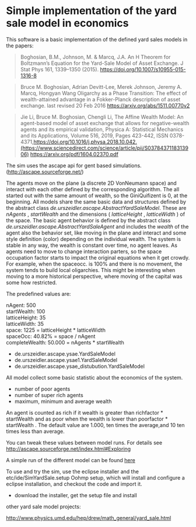 # Simple implementation of the yard sale model in economics

This software is a basic implementation of the defined yard sales models in the papers:

> Boghosian, B.M., Johnson, M. & Marcq, J.A. 
An H Theorem for Boltzmann’s Equation for the Yard-Sale Model of Asset Exchange. 
J Stat Phys 161, 1339–1350 (2015). https://doi.org/10.1007/s10955-015-1316-8

> Bruce M. Boghosian, Adrian Devitt-Lee, Merek Johnson, Jeremy A. Marcq, Hongyan Wang 
Oligarchy as a Phase Transition: The effect of wealth-attained advantage in a Fokker-Planck description of asset exchange. 
last revised 20 Feb 2016  https://arxiv.org/abs/1511.00770v2

> Jie Li, Bruce M. Boghosian, Chengli Li,
The Affine Wealth Model: An agent-based model of asset exchange that allows for negative-wealth agents and its empirical validation,
Physica A: Statistical Mechanics and its Applications,
Volume 516, 2019, Pages 423-442, ISSN 0378-4371,https://doi.org/10.1016/j.physa.2018.10.042.(https://www.sciencedirect.com/science/article/pii/S0378437118313906)
https://arxiv.org/pdf/1604.02370.pdf

The sim uses the ascape api for gent based simulations. (http://ascape.sourceforge.net/)

The agents move on the plane (a discrete 2D VonNeumann space) and interact with each other defined by the corresponding algorithm. The all started out with the same amount of wealth, so the GiniQuifizent is 0, at the beginning. All models share the same basic data and structures defined by the abstract class _de.urszeidler.ascape.AbstractYardSaleModel_. These are _nAgents_ , _startWealth_  and the dimensions ( _latticeHeight_ , _latticeWidth_ ) of the space. The basic agent behavior is defined by the abstract class _de.urszeidler.ascape.AbstractYardSaleAgent_ and includes the _wealth_ of the agent also the behavior set, like moving in the plane and interact and some style definition (color) depending on the individual wealth. The system is stable in any way, the wealth is constant over time, no agent leaves.
As agents need to move to change interaction parters, so the space occupation factor starts to impact the original equations when it get crowdy. For example, when the spaceocc. is 100% and there is no movement, the system tends to build local oligarchies. This might be interesting when moving to a more historical perspective, where moving of the capital was some how restricted. 

The predefined values are:

nAgent: 500  
startWealth: 100  
latticeHeight: 35  
latticeWidth: 35  
space: 1225 = latticeHeight * latticeWidth  
spaceOcc: 40.82% = space / nAgent  
completeWealth: 50.000 = nAgents * startWealth  

 
* de.urszeidler.ascape.ysae.YardSaleModel 
* de.urszeidler.ascape.ysae1.YardSaleModel 
* de.urszeidler.ascape.ysae_distubution.YardSaleModel 

All model collect some basic statistic about the economics of the system.

* number of poor agents 
* number of super rich agents 
* maximum, minimum and average wealth

An agent is counted as rich if it wealth is greater than richfactor * startWealth  and as poor when the wealth is lower than poorfactor * startWealth . The default value are 1.000, ten times the average,and 10 ten times less than average.

You can tweak these values between model runs. For details see http://ascape.sourceforge.net/index.html#Exploring

A simple run of the different model can be found [here](YardSaleSim/doc/README.md "model runs") 

To use and try the sim, use the eclipse installer and the etc/ide/SimYardSale.setup Oohmp setup, which will install and configure a eclipse installation, and checkout the code and import it.

* download the installer, get the setup file and install


other yard sale model projects:

http://www.physics.umd.edu/hep/drew/math_general/yard_sale.html



